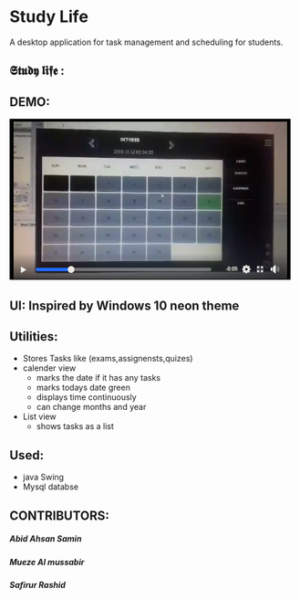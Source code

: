 # Study Life
A desktop application for task management and scheduling for students.

## 𝕾𝖙𝖚𝖉𝖞 𝖑𝖎𝖋𝖊 :
 ## DEMO:
   ![STUDY LIFE](https://github.com/abidKiller/Academic-projects-/blob/master/StudyLifeLOL/images/sample1.PNG)
 
 
 ## UI: Inspired by Windows 10 neon theme
    
 ## Utilities:
   * Stores Tasks like (exams,assignensts,quizes)
   * calender view 
      * marks the date if it has any tasks
      * marks todays date green
      * displays time continuously
      * can change months and year
   *  List view 
      * shows tasks as a list
## Used: 
* java Swing
* Mysql databse
## CONTRIBUTORS: 
##### Abid Ahsan Samin
##### Mueze Al mussabir
##### Safirur Rashid
            
